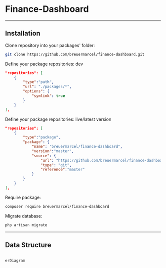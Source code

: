 # Finance-Dashboard

___

## Installation

Clone repository into your packages' folder:
```bash
git clone https://github.com/breuermarcel/finance-dashboard.git
```

Define your package repositories: dev
```json
"repositories": [
    {
        "type":"path",
        "url": "./packages/*",
        "options": {
            "symlink": true
        }
    }
],
```

Define your package repositories: live/latest version
```json
"repositories": [
    {
        "type":"package",
        "package": {
            "name": "breuermarcel/finance-dashboard",
            "version":"master",
            "source": {
                "url": "https://github.com/breuermarcel/finance-dashboard.git",
                "type": "git",
                "reference":"master"
            }
        }
    }
],
```

Require package:
```bash
composer require breuermarcel/finance-dashboard
```

Migrate database:
```bash
php artisan migrate
```

-----

## Data Structure
```mermaid

erDiagram
    

````
